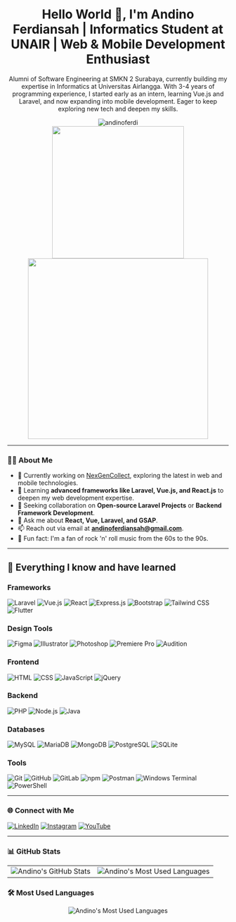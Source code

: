 <h1 align="center">Hello World 👋, I'm Andino Ferdiansah | Informatics Student at UNAIR | Web & Mobile Development
    Enthusiast</h1>
<p align="center">
    Alumni of Software Engineering at SMKN 2 Surabaya, currently building my expertise in Informatics at Universitas
    Airlangga. With 3-4 years of programming experience, I started early as an intern, learning Vue.js and Laravel, and
    now expanding into mobile development. Eager to keep exploring new tech and deepen my skills.
</p>

<div align="center">
    <img src="https://komarev.com/ghpvc/?username=andinoferdi&label=Profile%20Views&color=0e75b6&style=flat-square"
        alt="andinoferdi" />
</div>

<div align="center">
    <img src="https://media.giphy.com/media/3oKIPEqDGUULpEU0aQ/giphy.gif" width="300" />
    <img src="https://media.giphy.com/media/L1R1tvI9svkIWwpVYr/giphy.gif" width="410" />
</div>

---

### 👨‍💻 About Me

- 🔭 Currently working on [NexGenCollect](https://github.com/andinoferdi/NexGenCollect), exploring the latest in web and
mobile technologies.
- 🌱 Learning **advanced frameworks like Laravel, Vue.js, and React.js** to deepen my web development expertise.
- 👯 Seeking collaboration on **Open-source Laravel Projects** or **Backend Framework Development**.
- 💬 Ask me about **React, Vue, Laravel, and GSAP**.
- 📫 Reach out via email at **andinoferdiansah@gmail.com**.
- 🎸 Fun fact: I'm a fan of rock 'n' roll music from the 60s to the 90s.

---

## 🚀 Everything I know and have learned

### Frameworks
<p>
    <img src="https://img.shields.io/badge/Laravel-FF2D20?style=for-the-badge&logo=laravel&logoColor=white"
        alt="Laravel" />
    <img src="https://img.shields.io/badge/Vue.js-4FC08D?style=for-the-badge&logo=vue.js&logoColor=white"
        alt="Vue.js" />
    <img src="https://img.shields.io/badge/React-61DAFB?style=for-the-badge&logo=react&logoColor=black"
        alt="React" />
    <img src="https://img.shields.io/badge/Express.js-000000?style=for-the-badge&logo=express&logoColor=white"
        alt="Express.js" />
    <img src="https://img.shields.io/badge/Bootstrap-7952B3?style=for-the-badge&logo=bootstrap&logoColor=white"
        alt="Bootstrap" />
    <img src="https://img.shields.io/badge/Tailwind_CSS-38B2AC?style=for-the-badge&logo=tailwind-css&logoColor=white"
        alt="Tailwind CSS" />
    <img src="https://img.shields.io/badge/Flutter-02569B?style=for-the-badge&logo=flutter&logoColor=white"
        alt="Flutter" />
</p>

### Design Tools
<p>
    <img src="https://img.shields.io/badge/Figma-F24E1E?style=for-the-badge&logo=figma&logoColor=white"
        alt="Figma" />
    <img src="https://img.shields.io/badge/Adobe%20Illustrator-FF9A00?style=for-the-badge&logo=adobeillustrator&logoColor=white"
        alt="Illustrator" />
    <img src="https://img.shields.io/badge/Adobe%20Photoshop-31A8FF?style=for-the-badge&logo=adobephotoshop&logoColor=white"
        alt="Photoshop" />
    <img src="https://img.shields.io/badge/Adobe%20Premiere%20Pro-9999FF?style=for-the-badge&logo=adobepremierepro&logoColor=white"
        alt="Premiere Pro" />
    <img src="https://img.shields.io/badge/Adobe%20Audition-9999FF?style=for-the-badge&logo=adobeaudition&logoColor=white"
        alt="Audition" />
</p>

### Frontend
<p>
    <img src="https://img.shields.io/badge/HTML5-E34F26?style=for-the-badge&logo=html5&logoColor=white"
        alt="HTML" />
    <img src="https://img.shields.io/badge/CSS3-1572B6?style=for-the-badge&logo=css3&logoColor=white" alt="CSS" />
    <img src="https://img.shields.io/badge/JavaScript-F7DF1E?style=for-the-badge&logo=javascript&logoColor=black"
        alt="JavaScript" />
    <img src="https://img.shields.io/badge/jQuery-0769AD?style=for-the-badge&logo=jquery&logoColor=white"
        alt="jQuery" />
</p>

### Backend
<p>
    <img src="https://img.shields.io/badge/PHP-777BB4?style=for-the-badge&logo=php&logoColor=white" alt="PHP" />
    <img src="https://img.shields.io/badge/Node.js-339933?style=for-the-badge&logo=nodedotjs&logoColor=white"
        alt="Node.js" />
    <img src="https://img.shields.io/badge/Java-007396?style=for-the-badge&logo=java&logoColor=white" alt="Java" />
</p>

### Databases
<p>
    <img src="https://img.shields.io/badge/MySQL-4479A1?style=for-the-badge&logo=mysql&logoColor=white"
        alt="MySQL" />
    <img src="https://img.shields.io/badge/MariaDB-003B57?style=for-the-badge&logo=mariadb&logoColor=white"
        alt="MariaDB" />
    <img src="https://img.shields.io/badge/MongoDB-47A248?style=for-the-badge&logo=mongodb&logoColor=white"
        alt="MongoDB" />
    <img src="https://img.shields.io/badge/PostgreSQL-4169E1?style=for-the-badge&logo=postgresql&logoColor=white"
        alt="PostgreSQL" />
    <img src="https://img.shields.io/badge/SQLite-003B57?style=for-the-badge&logo=sqlite&logoColor=white"
        alt="SQLite" />
</p>

### Tools
<p>
    <img src="https://img.shields.io/badge/Git-F05032?style=for-the-badge&logo=git&logoColor=white" alt="Git" />
    <img src="https://img.shields.io/badge/GitHub-181717?style=for-the-badge&logo=github&logoColor=white"
        alt="GitHub" />
    <img src="https://img.shields.io/badge/GitLab-FC6D26?style=for-the-badge&logo=gitlab&logoColor=white"
        alt="GitLab" />
    <img src="https://img.shields.io/badge/npm-CB3837?style=for-the-badge&logo=npm&logoColor=white" alt="npm" />
    <img src="https://img.shields.io/badge/Postman-FF6C37?style=for-the-badge&logo=postman&logoColor=white"
        alt="Postman" />
    <img src="https://img.shields.io/badge/Windows%20Terminal-4D4D4D?style=for-the-badge&logo=windows-terminal&logoColor=white"
        alt="Windows Terminal" />
    <img src="https://img.shields.io/badge/PowerShell-2E2A87?style=for-the-badge&logo=powershell&logoColor=white"
        alt="PowerShell" />
</p>


---

### 🌐 Connect with Me

<p>
    <a href="https://linkedin.com/in/andinoferdi" target="_blank"><img
            src="https://img.shields.io/badge/LinkedIn-0077B5?style=for-the-badge&logo=linkedin&logoColor=white"
            alt="LinkedIn" /></a>
    <a href="https://instagram.com/andinoferdi" target="_blank"><img
            src="https://img.shields.io/badge/Instagram-E4405F?style=for-the-badge&logo=instagram&logoColor=white"
            alt="Instagram" /></a>
    <a href="https://www.youtube.com/@andinoferdi" target="_blank"><img
            src="https://img.shields.io/badge/YouTube-FF0000?style=for-the-badge&logo=youtube&logoColor=white"
            alt="YouTube" /></a>
</p>

---

### 📊 GitHub Stats

<div align="center">
    <table>
        <tr>
            <td>
                <img src="https://github-readme-stats.vercel.app/api?username=andinoferdi&show_icons=true&theme=radical"
                    alt="Andino's GitHub Stats" />
            </td>
            <td>
                <img src="https://github-readme-stats.vercel.app/api/top-langs/?username=andinoferdi&layout=compact&theme=radical"
                    alt="Andino's Most Used Languages" />
            </td>
        </tr>
    </table>
</div>

### 🛠️ Most Used Languages

<div align="center">
    <img src="https://github-readme-stats.vercel.app/api/top-langs/?username=andinoferdi&layout=compact&theme=radical"
        alt="Andino's Most Used Languages" />
</div>
